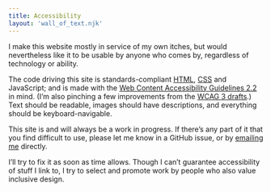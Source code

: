 ```yaml
---
title: Accessibility
layout: 'wall_of_text.njk'
---
```


I make this website mostly in service of my own itches, but would nevertheless like it to be usable by anyone who comes by, regardless of technology or ability.

The code driving this site is standards-compliant [<abbr>HTML</abbr>](https://html.spec.whatwg.org), [<abbr>CSS</abbr>](https://www.w3.org/Style/CSS) and JavaScript; and is made with the [Web Content Accessibility Guidelines 2.2](https://www.w3.org/TR/WCAG22) in mind. (I’m also pinching a few improvements from the [<abbr>WCAG 3</abbr> drafts](https://www.w3.org/TR/wcag3).) Text should be readable, images should have descriptions, and everything should be keyboard-navigable.

This site is and will always be a work in progress. If there’s any part of it that you find difficult to use, please let me know in a GitHub issue, or by <a href="&#109;&#97;&#73;&#108;&#116;&#111;&#58;&#106;&#64;&#108;&#97;&#105;&#46;&#110;&#122;">emailing me</a> directly.

I’ll try to fix it as soon as time allows. Though I can’t guarantee accessibility of stuff I link to, I try to select and promote work by people who also value inclusive design.

